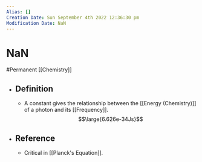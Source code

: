 ```yaml
---
Alias: []
Creation Date: Sun September 4th 2022 12:36:30 pm 
Modification Date: NaN
---
```

# NaN
#Permanent [[Chemistry]]

- ## Definition
	- A constant gives the relationship between the [[Energy (Chemistry)]] of a photon and its [[Frequency]].
	  $$\large{6.626e-34Js}$$
- ## Reference
	- Critical in [[Planck's Equation]].